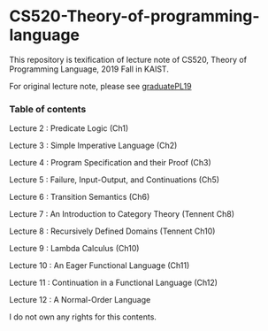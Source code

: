 # CS520-Theory-of-programming-language
This repository is texification of lecture note of CS520, Theory of Programming Language, 2019 Fall in KAIST.

For original lecture note, please see [graduatePL19](https://www.github.com/hongseok-yang/graduatePL19)

### Table of contents

Lecture 2 : Predicate Logic (Ch1)

Lecture 3 : Simple Imperative Language (Ch2)

Lecture 4 : Program Specification and their Proof (Ch3)

Lecture 5 : Failure, Input-Output, and Continuations (Ch5)

Lecture 6 : Transition Semantics (Ch6)

Lecture 7 : An Introduction to Category Theory (Tennent Ch8)

Lecture 8 : Recursively Defined Domains (Tennent Ch10)

Lecture 9 : Lambda Calculus (Ch10)

Lecture 10 : An Eager Functional Language (Ch11)

Lecture 11 : Continuation in a Functional Language (Ch12)

Lecture 12 : A Normal-Order Language

I do not own any rights for this contents.
